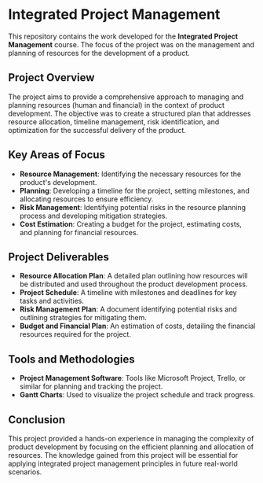# Integrated Project Management

This repository contains the work developed for the **Integrated Project Management** course. The focus of the project was on the management and planning of resources for the development of a product.

## Project Overview
The project aims to provide a comprehensive approach to managing and planning resources (human and financial) in the context of product development. The objective was to create a structured plan that addresses resource allocation, timeline management, risk identification, and optimization for the successful delivery of the product.

## Key Areas of Focus
- **Resource Management**: Identifying the necessary resources for the product's development.
- **Planning**: Developing a timeline for the project, setting milestones, and allocating resources to ensure efficiency.
- **Risk Management**: Identifying potential risks in the resource planning process and developing mitigation strategies.
- **Cost Estimation**: Creating a budget for the project, estimating costs, and planning for financial resources.

## Project Deliverables
- **Resource Allocation Plan**: A detailed plan outlining how resources will be distributed and used throughout the product development process.
- **Project Schedule**: A timeline with milestones and deadlines for key tasks and activities.
- **Risk Management Plan**: A document identifying potential risks and outlining strategies for mitigating them.
- **Budget and Financial Plan**: An estimation of costs, detailing the financial resources required for the project.

## Tools and Methodologies
- **Project Management Software**: Tools like Microsoft Project, Trello, or similar for planning and tracking the project.
- **Gantt Charts**: Used to visualize the project schedule and track progress.


## Conclusion
This project provided a hands-on experience in managing the complexity of product development by focusing on the efficient planning and allocation of resources. The knowledge gained from this project will be essential for applying integrated project management principles in future real-world scenarios.

